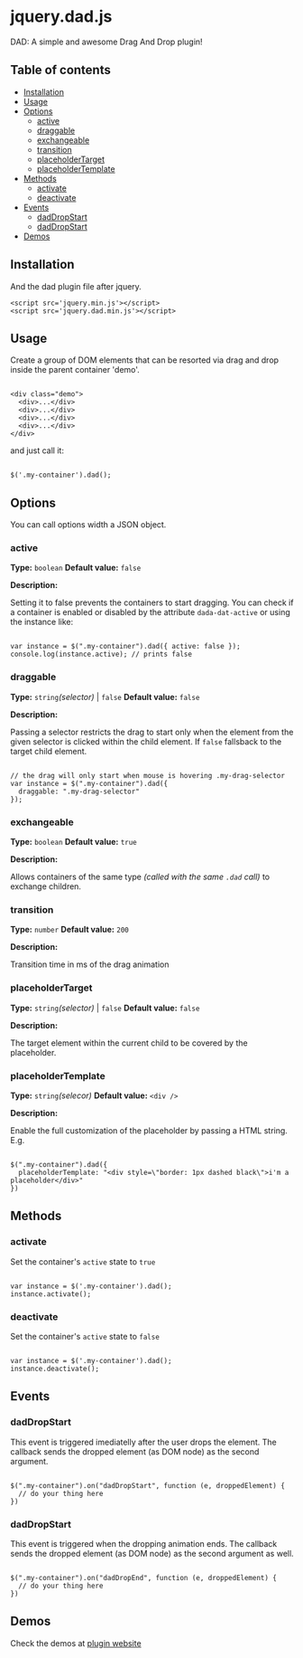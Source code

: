 # jquery.dad.js

DAD: A simple and awesome Drag And Drop plugin!

## Table of contents

- [Installation](#installation)
- [Usage](#usage)
- [Options](#options)
  - [active](#active)
  - [draggable](#draggable)
  - [exchangeable](#exchangeable)
  - [transition](#transition)
  - [placeholderTarget](#placeholdertarget)
  - [placeholderTemplate](#placeholdertemplate)
- [Methods](#methods)
  - [activate](#activate)
  - [deactivate](#deactivate)
- [Events](#events)
  - [dadDropStart](#daddropstart)
  - [dadDropStart](#daddropstart-1)
- [Demos](#demos)

## Installation

And the dad plugin file after jquery.

```
<script src='jquery.min.js'></script>
<script src='jquery.dad.min.js'></script>
```

## Usage

Create a group of DOM elements that can be resorted via drag and drop inside the parent container 'demo'.

```

<div class="demo">
  <div>...</div>
  <div>...</div>
  <div>...</div>
  <div>...</div>
</div>

```

and just call it:

```

$('.my-container').dad();

```

## Options

You can call options width a JSON object.

### active

**Type:** `boolean`
**Default value:** `false`

**Description:**

Setting it to false prevents the containers to start dragging. You can check if a container is enabled or disabled by the attribute `dada-dat-active` or using the instance like:

```

var instance = $(".my-container").dad({ active: false });
console.log(instance.active); // prints false

```

### draggable

**Type:** `string`_(selector)_ | `false`
**Default value:** `false`

**Description:**

Passing a selector restricts the drag to start only when the element from the given selector is clicked within the child element.
If `false` fallsback to the target child element.

```

// the drag will only start when mouse is hovering .my-drag-selector
var instance = $(".my-container").dad({
  draggable: ".my-drag-selector"
});

```

### exchangeable

**Type:** `boolean`
**Default value:** `true`

**Description:**

Allows containers of the same type _(called with the same `.dad` call)_ to exchange children.

### transition

**Type:** `number`
**Default value:** `200`

**Description:**

Transition time in ms of the drag animation

### placeholderTarget

**Type:** `string`_(selector)_ | `false`
**Default value:** `false`

**Description:**

The target element within the current child to be covered by the placeholder.

### placeholderTemplate

**Type:** `string`_(selecor)_
**Default value:** `<div />`

**Description:**

Enable the full customization of the placeholder by passing a HTML string. E.g.

```

$(".my-container").dad({
  placeholderTemplate: "<div style=\"border: 1px dashed black\">i'm a placeholder</div>"
})

```

## Methods

### activate

Set the container's `active` state to `true`

```

var instance = $('.my-container').dad();
instance.activate();

```

### deactivate

Set the container's `active` state to `false`

```

var instance = $('.my-container').dad();
instance.deactivate();

```

## Events

### dadDropStart

This event is triggered imediatelly after the user drops the element. The callback sends the dropped element (as DOM node) as the second argument.

```

$(".my-container").on("dadDropStart", function (e, droppedElement) {
  // do your thing here
})

```

### dadDropStart

This event is triggered when the dropping animation ends. The callback sends the dropped element (as DOM node) as the second argument as well.

```

$(".my-container").on("dadDropEnd", function (e, droppedElement) {
  // do your thing here
})

```

## Demos

Check the demos at [plugin website](http://konsole.studio/dad)
